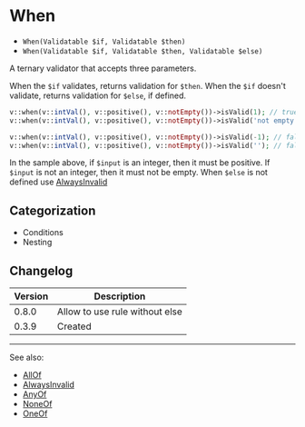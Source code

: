 # When

- `When(Validatable $if, Validatable $then)`
- `When(Validatable $if, Validatable $then, Validatable $else)`

A ternary validator that accepts three parameters.

When the `$if` validates, returns validation for `$then`.
When the `$if` doesn't validate, returns validation for `$else`, if defined.

```php
v::when(v::intVal(), v::positive(), v::notEmpty())->isValid(1); // true
v::when(v::intVal(), v::positive(), v::notEmpty())->isValid('not empty'); // true

v::when(v::intVal(), v::positive(), v::notEmpty())->isValid(-1); // false
v::when(v::intVal(), v::positive(), v::notEmpty())->isValid(''); // false
```

In the sample above, if `$input` is an integer, then it must be positive.
If `$input` is not an integer, then it must not be empty.
When `$else` is not defined use [AlwaysInvalid](AlwaysInvalid.md)

## Categorization

- Conditions
- Nesting

## Changelog

Version | Description
--------|-------------
  0.8.0 | Allow to use rule without else
  0.3.9 | Created

***
See also:

- [AllOf](AllOf.md)
- [AlwaysInvalid](AlwaysInvalid.md)
- [AnyOf](AnyOf.md)
- [NoneOf](NoneOf.md)
- [OneOf](OneOf.md)
